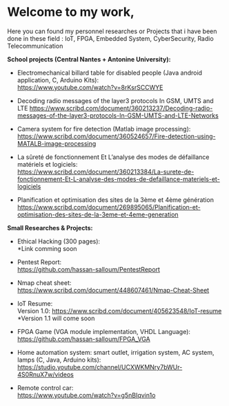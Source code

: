 # Welcome to my work, 

Here you can found my personnel researches or Projects that i have been done in these field : IoT, FPGA, Embedded System, CyberSecurity, Radio Telecommunication

**School projects (Central Nantes + Antonine University):**

- Electromechanical billard table for disabled people  (Java android application, C, Arduino Kits):  
  https://www.youtube.com/watch?v=8rKsrSCCWYE
  
- Decoding radio messages of the layer3 protocols In GSM, UMTS and LTE
  https://www.scribd.com/document/360213237/Decoding-radio-messages-of-the-layer3-protocols-In-GSM-UMTS-and-LTE-Networks
  
- Camera system for fire detection  (Matlab image processing):
  https://www.scribd.com/document/360524657/Fire-detection-using-MATALB-image-processing

- La sûreté de fonctionnement Et L’analyse des modes de défaillance matériels et logiciels:
  https://www.scribd.com/document/360213384/La-surete-de-fonctionnement-Et-L-analyse-des-modes-de-defaillance-materiels-et-logiciels

- Planification et optimisation des sites de la 3ème et 4ème génération
  https://www.scribd.com/document/269895065/Planification-et-optimisation-des-sites-de-la-3eme-et-4eme-generation


**Small Researches & Projects:**

- Ethical Hacking (300 pages):  
  *Link comming soon
  
- Pentest Report:  
  https://github.com/hassan-salloum/PentestReport
  
- Nmap cheat sheet:  
  https://www.scribd.com/document/448607461/Nmap-Cheat-Sheet

- IoT Resume:  
  Version 1.0: https://www.scribd.com/document/405623548/IoT-resume  
 *Version 1.1 will come soon

- FPGA Game (VGA module implementation, VHDL Language):  
  https://github.com/hassan-salloum/FPGA_VGA

- Home automation system: smart outlet, irrigation system, AC system, lamps  (C, Java, Arduino kits):  
  https://studio.youtube.com/channel/UCXWKMNry7bWUr-4S0RnuX7w/videos
  
- Remote control car:  
  https://www.youtube.com/watch?v=g5nBIqvin1o

